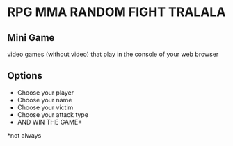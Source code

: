 # RPG MMA RANDOM FIGHT TRALALA

## Mini Game

video games (without video) that play in the console of your web browser

## Options

* Choose your player
* Choose your name
* Choose your victim
* Choose your attack type
* AND WIN THE GAME*

*not always